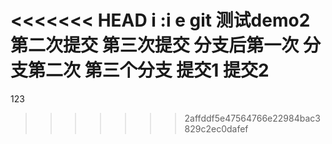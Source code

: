 <<<<<<< HEAD
i
:i
e
git 测试demo2
第二次提交
第三次提交
分支后第一次
分支第二次
第三个分支
提交1
提交2
=======
123
>>>>>>> 2affddf5e47564766e22984bac3829c2ec0dafef
